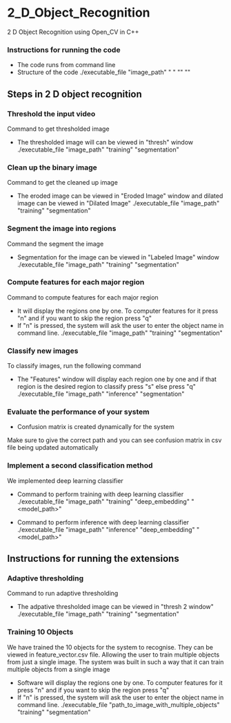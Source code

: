 # 2_D_Object_Recognition
2 D Object Recognition using Open_CV in C++

### Instructions for running the code
- The code runs from command line
- Structure of the code  ./executable_file "image_path" "<training or inferece> " "<algorithm to use>" "<deep network path if using it>"

## Steps in 2 D object recognition
### Threshold the input video
Command to get thresholded image
- The thresholded image will can be viewed in "thresh" window ./executable_file "image_path" "training" "segmentation" 

### Clean up the binary image
Command to get the cleaned up image
- The eroded image can be viewed in "Eroded Image" window and dilated image can be viewed in "Dilated Image" ./executable_file "image_path" "training" "segmentation" 

### Segment the image into regions
Command the segment the image
- Segmentation for the image can be viewed in "Labeled Image" window ./executable_file "image_path" "training" "segmentation" 

### Compute features for each major region
Command to compute features for each major region
- It will display the regions one by one. To computer features for it press "n" and if you want to skip the region press "q"
- If "n" is pressed, the system will ask the user to enter the object name in command line. ./executable_file "image_path" "training" "segmentation" 

### Classify new images
To classify images, run the following command
- The "Features" window will display each region one by one and if that region is the desired region to classify press "s" else press "q" ./executable_file "image_path" "inference" "segmentation" 

### Evaluate the performance of your system
- Confusion matrix is created dynamically for the system

Make sure to give the correct path and you can see confusion matrix in csv file being updated automatically

### Implement a second classification method
We implemented deep learning classifier

- Command to perform training with deep learning classifier ./executable_file "image_path" "training" "deep_embedding" "<model_path>" 

- Command to perform inference with deep learning classifier ./executable_file "image_path" "inference" "deep_embedding" "<model_path>" 

## Instructions for running the extensions
### Adaptive thresholding
Command to run adaptive thresholding
- The adpative thresholded image can be viewed in "thresh 2 window" ./executable_file "image_path" "training" "segmentation" 
### Training 10 Objects
We have trained the 10 objects for the system to recognise.
They can be viewed in feature_vector.csv file. Allowing the user to train multiple objects from just a single image. The system was built in such a way that it can train multiple objects from a single image
- Software will display the regions one by one. To computer features for it press "n" and if you want to skip the region press "q"
- If "n" is pressed, the system will ask the user to enter the object name in command line. ./executable_file "path_to_image_with_multiple_objects" "training" "segmentation" 
